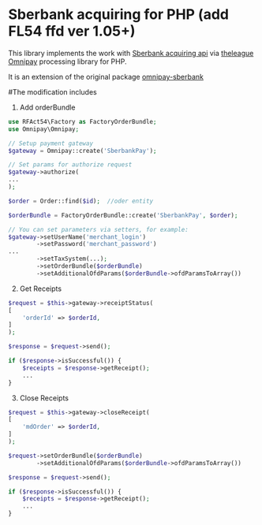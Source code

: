 # Sberbank acquiring for PHP (add FL54 ffd ver 1.05+)

This library implements the work with [Sberbank acquiring api](https://securepayments.sberbank.ru/wiki/doku.php/start) via [theleague Omnipay](https://omnipay.thephpleague.com/) processing library for PHP. 

It is an extension of the original package [omnipay-sberbank](https://github.com/AndrewNovikof/omnipay-sberbank)

#The modification includes

1. Add orderBundle 

```php
use RFAct54\Factory as FactoryOrderBundle;
use Omnipay\Omnipay;

// Setup payment gateway
$gateway = Omnipay::create('SberbankPay'); 

// Set params for authorize request
$gateway->authorize(
...
);

$order = Order::find($id);  //oder entity

$orderBundle = FactoryOrderBundle::create('SberbankPay', $order);

// You can set parameters via setters, for example:
$gateway->setUserName('merchant_login')
        ->setPassword('merchant_password')
...
        ->setTaxSystem(...);
        ->setOrderBundle($orderBundle)
        ->setAdditionalOfdParams($orderBundle->ofdParamsToArray())
```

2. Get Receipts

```php
$request = $this->gateway->receiptStatus(
[
    'orderId' => $orderId,
]
);

$response = $request->send();

if ($response->isSuccessful()) {
    $receipts = $response->getReceipt();
    ...
}
``` 

3. Close Receipts

```php
$request = $this->gateway->closeReceipt(
[
    'mdOrder' => $orderId,
]
);

$request->setOrderBundle($orderBundle)
        ->setAdditionalOfdParams($orderBundle->ofdParamsToArray())

$response = $request->send();

if ($response->isSuccessful()) {
    $receipts = $response->getReceipt();
    ...
}
``` 